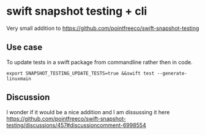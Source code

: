 # swift snapshot testing + cli

Very small addition to https://github.com/pointfreeco/swift-snapshot-testing

## Use case

To update tests in a swift package from commandline rather then in code.

```
export SNAPSHOT_TESTING_UPDATE_TESTS=true &&swift test --generate-linuxmain
```

## Discussion

I wonder if it would be a nice addition and I am dissussing it here https://github.com/pointfreeco/swift-snapshot-testing/discussions/457#discussioncomment-6998554

